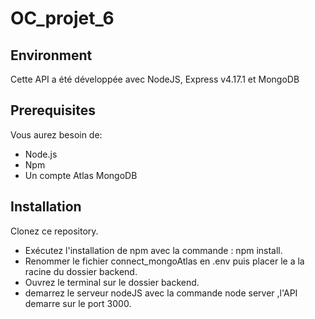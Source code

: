# OC_projet_6

## Environment

Cette API a été développée avec NodeJS, Express v4.17.1 et MongoDB

## Prerequisites

Vous aurez besoin de:

- Node.js
- Npm
- Un compte Atlas MongoDB

## Installation

Clonez ce repository.

- Exécutez l'installation de npm avec la commande : npm install.
- Renommer le fichier connect_mongoAtlas en .env puis placer le a la racine du dossier backend.
- Ouvrez le terminal sur le dossier backend.
- demarrez le serveur nodeJS avec la commande node server ,l'API demarre sur le port 3000.
